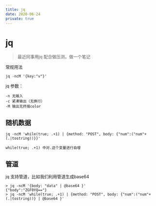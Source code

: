 ```yaml
---
title: jq
date: 2020-06-24
private: true
---
```

# jq
> 最近同事用jq 配合做压测，做一个笔记

常规用法

    jq -ncM '{key:"v"}'

jq 参数：

    -n 无输入
    -c 紧凑输出（无换行）
    -M 输出无终端color

## 随机数据

    jq -ncM 'while(true; .+1) | {method: "POST", body: {"num":("num"+(.|tostring))}}'

    while(true; .+1) 中对.这个变量进行自增

## 管道
jq 支持管道，比如我们利用管道生成base64

    > jq -ncM '{body: "data" | @base64 }'
    {"body":"ZGF0YQ=="}
    > jq -ncM 'while(true; .+1) | {method: "POST", body: {"num":("num"+(.|tostring))} | @base64 }'